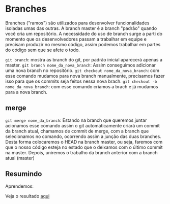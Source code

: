 # Branches

Branches ("ramos") são utilizados para desenvolver funcionalidades isoladas umas das outras. A branch master é a branch "padrão" quando você cria um repositório.
A necessidade do uso de branch surge a parti do momento que os desenvolvedores passam a trabalhar em equipe e precisam produzir no mesmo código, assim podemos trabalhar em partes do código sem que se afete o todo.

`git branch`: mostra as branch do git, por padrão inicial aparecerá apenas a master.
`git branch nome_da_nova_branch`: Assim conseguimos adicionar uma nova branch no repositório.
`git checkout nome_da_nova_branch`: com esse comando mudamos para nova branch manualmente, precisamos fazer isso para que os commits seja feitos nessa nova brach.
`git checkout -b nome_da_nova_branch`: com esse comando criamos a brach e já mudamos para a nova branch.

## merge

`git merge nome_da_branch`: Estando na branch que queremos juntar acionamos esse comando assim o git automaticamente criará um commit da branch atual, chamamos de commit de merge, com a branch que selecionamos no comando, ocorrendo assim a junção das duas branches.
Desta forma colocaremos o HEAD na branch master, ou seja, faremos com que o nosso código esteja no estado que o deixamos com o último commit na master. Depois, uniremos o trabalho da branch anterior com a branch atual (master)

## Resumindo

Aprendemos:

Veja o resultado [aqui](https://github.com/diogoodev/alura-git)
